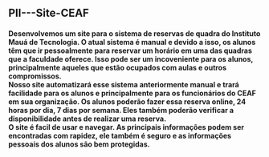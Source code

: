 ## PII---Site-CEAF

#### Desenvolvemos um site para o sistema de reservas de quadra do Instituto Mauá de Tecnologia. O atual sistema é manual e devido a isso, os alunos têm que ir pessoalmente para reservar um horário em uma das quadras que a faculdade oferece. Isso pode ser um incoveniente para os alunos, principalmente aqueles que estão ocupados com aulas e outros compromissos.<br>Nosso site automatizará esse sistema anteriormente manual e trará facilidade para os alunos e principalmente para os funcionários do CEAF em sua organização. Os alunos poderão fazer essa reserva online, 24 horas por dia, 7 dias por semana. Eles também poderão verificar a disponibilidade antes de realizar uma reserva.<br>O site é facil de usar e navegar. As principais informações podem ser encontradas com rapidez, ele também é seguro e as informações pessoais dos alunos são bem protegidas.